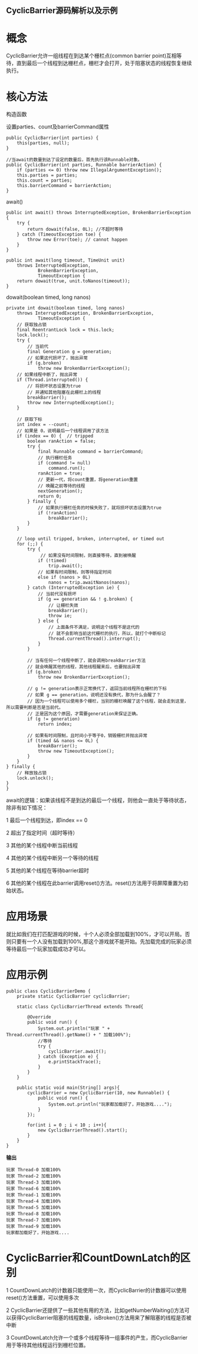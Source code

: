 ## CyclicBarrier源码解析以及示例

# 概念

CyclicBarrier允许一组线程在到达某个栅栏点(common barrier point)互相等待，直到最后一个线程到达栅栏点，栅栏才会打开，处于阻塞状态的线程恢复继续执行。



# 核心方法

构造函数

设置parties、count及barrierCommand属性

```
public CyclicBarrier(int parties) {
    this(parties, null);
}
```

```
//当await的数量到达了设定的数量后，首先执行该Runnable对象。   
public CyclicBarrier(int parties, Runnable barrierAction) {
	if (parties <= 0) throw new IllegalArgumentException();
	this.parties = parties;
	this.count = parties;
	this.barrierCommand = barrierAction;
}
```

await()

```
public int await() throws InterruptedException, BrokenBarrierException {
    try {
        return dowait(false, 0L); //不超时等待
    } catch (TimeoutException toe) {
        throw new Error(toe); // cannot happen
    }
}

public int await(long timeout, TimeUnit unit)
    throws InterruptedException,
            BrokenBarrierException,
            TimeoutException {
    return dowait(true, unit.toNanos(timeout));
}

```

dowait(boolean timed, long nanos)

    private int dowait(boolean timed, long nanos)
        throws InterruptedException, BrokenBarrierException,
                TimeoutException {
        // 获取独占锁
        final ReentrantLock lock = this.lock;
        lock.lock();
        try {
            // 当前代
            final Generation g = generation;
            // 如果这代损坏了，抛出异常
            if (g.broken)
                throw new BrokenBarrierException();
        // 如果线程中断了，抛出异常
        if (Thread.interrupted()) {
            // 将损坏状态设置为true
            // 并通知其他阻塞在此栅栏上的线程
            breakBarrier();
            throw new InterruptedException();
        }
     
        // 获取下标
        int index = --count;
        // 如果是 0，说明最后一个线程调用了该方法
        if (index == 0) {  // tripped
            boolean ranAction = false;
            try {
                final Runnable command = barrierCommand;
                // 执行栅栏任务
                if (command != null)
                    command.run();
                ranAction = true;
                // 更新一代，将count重置，将generation重置
                // 唤醒之前等待的线程
                nextGeneration();
                return 0;
            } finally {
                // 如果执行栅栏任务的时候失败了，就将损坏状态设置为true
                if (!ranAction)
                    breakBarrier();
            }
        }
     
        // loop until tripped, broken, interrupted, or timed out
        for (;;) {
            try {
                 // 如果没有时间限制，则直接等待，直到被唤醒
                if (!timed)
                    trip.await();
                // 如果有时间限制，则等待指定时间
                else if (nanos > 0L)
                    nanos = trip.awaitNanos(nanos);
            } catch (InterruptedException ie) {
                // 当前代没有损坏
                if (g == generation && ! g.broken) {
                    // 让栅栏失效
                    breakBarrier();
                    throw ie;
                } else {
                    // 上面条件不满足，说明这个线程不是这代的
                    // 就不会影响当前这代栅栏的执行，所以，就打个中断标记
                    Thread.currentThread().interrupt();
                }
            }
     
            // 当有任何一个线程中断了，就会调用breakBarrier方法
            // 就会唤醒其他的线程，其他线程醒来后，也要抛出异常
            if (g.broken)
                throw new BrokenBarrierException();
     
            // g != generation表示正常换代了，返回当前线程所在栅栏的下标
            // 如果 g == generation，说明还没有换代，那为什么会醒了？
            // 因为一个线程可以使用多个栅栏，当别的栅栏唤醒了这个线程，就会走到这里，所以需要判断是否是当前代。
            // 正是因为这个原因，才需要generation来保证正确。
            if (g != generation)
                return index;
            
            // 如果有时间限制，且时间小于等于0，销毁栅栏并抛出异常
            if (timed && nanos <= 0L) {
                breakBarrier();
                throw new TimeoutException();
            }
        }
    } finally {
        // 释放独占锁
        lock.unlock();
    }
    }


await的逻辑：如果该线程不是到达的最后一个线程，则他会一直处于等待状态，除非有如下情况：

1 最后一个线程到达，即index == 0

2 超出了指定时间（超时等待）

3 其他的某个线程中断当前线程

4 其他的某个线程中断另一个等待的线程

5 其他的某个线程在等待barrier超时

6 其他的某个线程在此barrier调用reset()方法。reset()方法用于将屏障重置为初始状态。



# 应用场景

就比如我们在打匹配游戏的时候，十个人必须全部加载到100%，才可以开局。否则只要有一个人没有加载到100%,那这个游戏就不能开始。先加载完成的玩家必须等待最后一个玩家加载成功才可以。



# 应用示例

```
public class CyclicBarrierDemo {
    private static CyclicBarrier cyclicBarrier;

    static class CyclicBarrierThread extends Thread{

        @Override
        public void run() {
            System.out.println("玩家 " + Thread.currentThread().getName() + " 加载100%");
            //等待
            try {
                cyclicBarrier.await();
            } catch (Exception e) {
                e.printStackTrace();
            }
        }
    }

    public static void main(String[] args){
        cyclicBarrier = new CyclicBarrier(10, new Runnable() {
            public void run() {
                System.out.println("玩家都加载好了，开始游戏....");
            }
        });

        for(int i = 0 ; i < 10 ; i++){
            new CyclicBarrierThread().start();
        }
    }
}
```

**输出**

```
玩家 Thread-0 加载100%
玩家 Thread-2 加载100%
玩家 Thread-3 加载100%
玩家 Thread-6 加载100%
玩家 Thread-1 加载100%
玩家 Thread-4 加载100%
玩家 Thread-5 加载100%
玩家 Thread-8 加载100%
玩家 Thread-7 加载100%
玩家 Thread-9 加载100%
玩家都加载好了，开始游戏....
```



# CyclicBarrier和CountDownLatch的区别

1 CountDownLatch的计数器只能使用一次，而CyclicBarrier的计数器可以使用reset()方法重置，可以使用多次

2 CyclicBarrier还提供了一些其他有用的方法，比如getNumberWaiting()方法可以获得CyclicBarrier阻塞的线程数量，isBroken()方法用来了解阻塞的线程是否被中断

3 CountDownLatch允许一个或多个线程等待一组事件的产生，而CyclicBarrier用于等待其他线程运行到栅栏位置。


